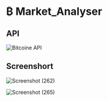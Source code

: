 # ₿ Market_Analyser

## API
![Bitcoine API](https://user-images.githubusercontent.com/112808009/205335587-5a5a9614-339a-4d0e-b52b-1e8837fe1427.png)

## Screenshort

![Screenshot (262)](https://user-images.githubusercontent.com/112808009/205335902-6490b62e-64cf-4525-a439-d7af1b75da74.png)

![Screenshot (265)](https://user-images.githubusercontent.com/112808009/205335946-b4f5d23b-de3e-4f71-97b2-7b3757cd53e8.png)

